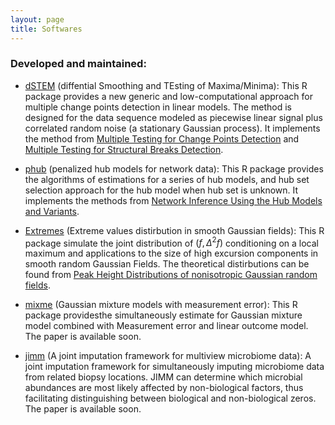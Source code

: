 ```yaml
---
layout: page
title: Softwares
---
```


### Developed and maintained:

   - [dSTEM](https://github.com/zhibinghe/dSTEM) (diffential Smoothing and TEsting of Maxima/Minima): This R package provides a new generic and low-computational approach for multiple change points detection in linear models. The method is designed for the data sequence modeled as piecewise linear signal plus correlated random noise (a stationary Gaussian process). It implements the method from [Multiple Testing for Change Points Detection](https://doi.org/10.1214/20-EJS1751) and [Multiple Testing for Structural Breaks Detection](https://arxiv.org/pdf/2308.04368.pdf).
   
   - [phub](https://github.com/zhibinghe/Phub) (penalized hub models for network data): This R package provides the algorithms of estimations for a series of hub models, and hub set selection approach for the hub model when hub set is unknown. It implements the methods from [Network Inference Using the Hub Models and Variants](https://doi.org/10.1080/01621459.2023.2183133).
   
   - [Extremes](https://github.com/zhibinghe/Extremes) (Extreme values distirbution in smooth Gaussian fields): This R package simulate the joint distribution of $(f,\Delta^2 f)$ conditioning on a local maximum and applications to the size of high excursion components in smooth random Gaussian Fields. The theoretical distirbutions can be found from [Peak Height Distributions of nonisotropic Gaussian random fields](https://arxiv.org/pdf/2307.01974.pdf).
  
   - [mixme](https://github.com/zhibinghe/mixme) (Gaussian mixture models with measurement error): This R package providesthe simultaneously estimate for Gaussian mixture model combined with Measurement error and linear outcome model. The paper is available soon.

   - [jimm](https://github.com/zhibinghe/jimm) (A joint imputation framework for multiview microbiome data): A joint imputation framework for simultaneously imputing microbiome data from related biopsy locations. JIMM can determine which microbial abundances are most likely affected by non-biological factors, thus facilitating distinguishing between biological and non-biological zeros. The paper is available soon.

